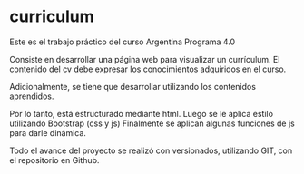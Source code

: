 # curriculum

Este es el trabajo práctico del curso
Argentina Programa 4.0

Consiste en desarrollar una página web para visualizar un currículum.
El contenido del cv debe expresar los conocimientos adquiridos en el curso.

Adicionalmente, se tiene que desarrollar utilizando los contenidos aprendidos.

Por lo tanto, está estructurado mediante html.
Luego se le aplica estilo utilizando Bootstrap (css y js)
Finalmente se aplican algunas funciones de js para darle dinámica.

Todo el avance del proyecto se realizó con versionados, utilizando GIT, con el repositorio en Github.